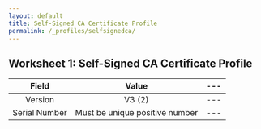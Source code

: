 ```yaml
---
layout: default
title: Self-Signed CA Certificate Profile
permalink: /_profiles/selfsignedca/
---
```


## Worksheet 1: Self-Signed CA Certificate Profile

Field|Value|---|
:---:|:---:|:---|
Version|V3 (2)|---|
Serial Number|Must be unique positive number|---|
